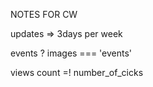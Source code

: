 NOTES FOR CW    

updates => 3days per week

events ? images === 'events' 

views count =! number_of_cicks

